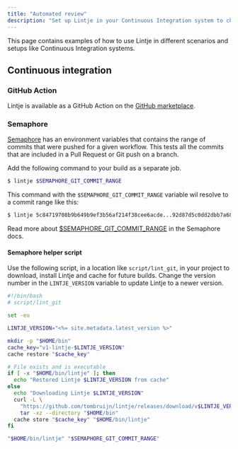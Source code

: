 ```yaml
---
title: "Automated review"
description: "Set up Lintje in your Continuous Integration system to check Lintje's rules for every commit pushed to a repository."
---
```


This page contains examples of how to use Lintje in different scenarios and setups like Continuous Integration systems.

## Continuous integration

### GitHub Action

Lintje is available as a GitHub Action on the [GitHub marketplace](https://github.com/marketplace/actions/lintje).

### Semaphore

[Semaphore](https://semaphoreci.com/) has an environment variables that contains the range of commits that were pushed for a given workflow. This tests all the commits that are included in a Pull Request or Git push on a branch.

Add the following command to your build as a separate job.

```sh
$ lintje $SEMAPHORE_GIT_COMMIT_RANGE
```

This command with the `$SEMAPHORE_GIT_COMMIT_RANGE` variable wil resolve to a commit range like this:

```sh
$ lintje 5c84719708b9b649b9ef3b56af214f38cee6acde...92d87d5c0dd2dbb7a68ecb27df43d1b164fd3e30
```

Read more about [$SEMAPHORE_GIT_COMMIT_RANGE](https://docs.semaphoreci.com/ci-cd-environment/environment-variables/#semaphore_git_commit_range) in the Semaphore docs.

#### Semaphore helper script

Use the following script, in a location like `script/lint_git`, in your project to download, install Lintje and cache for future builds. Change the version number in the `LINTJE_VERSION` variable to update Lintje to a newer version.

```sh
#!/bin/bash
# script/lint_git

set -eu

LINTJE_VERSION="<%= site.metadata.latest_version %>"

mkdir -p "$HOME/bin"
cache_key="v1-lintje-$LINTJE_VERSION"
cache restore "$cache_key"

# File exists and is executable
if [ -x "$HOME/bin/lintje" ]; then
  echo "Restored Lintje $LINTJE_VERSION from cache"
else
  echo "Downloading Lintje $LINTJE_VERSION"
  curl -L \
    "https://github.com/tombruijn/lintje/releases/download/v$LINTJE_VERSION/x86_64-unknown-linux-gnu.tar.gz" | \
    tar -xz --directory "$HOME/bin"
  cache store "$cache_key" "$HOME/bin/lintje"
fi

"$HOME/bin/lintje" "$SEMAPHORE_GIT_COMMIT_RANGE"
```
